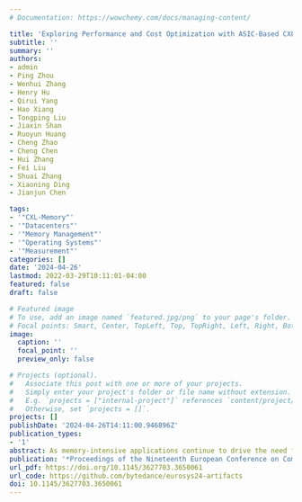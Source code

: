 ```yaml
---
# Documentation: https://wowchemy.com/docs/managing-content/

title: 'Exploring Performance and Cost Optimization with ASIC-Based CXL Memory'
subtitle: ''
summary: ''
authors:
- admin
- Ping Zhou
- Wenhui Zhang
- Henry Hu
- Qirui Yang
- Hao Xiang
- Tongping Liu
- Jiaxin Shan
- Ruoyun Huang
- Cheng Zhao
- Cheng Chen
- Hui Zhang
- Fei Liu
- Shuai Zhang
- Xiaoning Ding
- Jianjun Chen

tags:
- '"CXL-Memory"'
- '"Datacenters"'
- '"Memory Management"'
- '"Operating Systems"'
- '"Measurement"'
categories: []
date: '2024-04-26'
lastmod: 2022-03-29T10:11:01-04:00
featured: false
draft: false

# Featured image
# To use, add an image named `featured.jpg/png` to your page's folder.
# Focal points: Smart, Center, TopLeft, Top, TopRight, Left, Right, BottomLeft, Bottom, BottomRight.
image:
  caption: ''
  focal_point: ''
  preview_only: false

# Projects (optional).
#   Associate this post with one or more of your projects.
#   Simply enter your project's folder or file name without extension.
#   E.g. `projects = ["internal-project"]` references `content/project/deep-learning/index.md`.
#   Otherwise, set `projects = []`.
projects: []
publishDate: '2024-04-26T14:11:00.946896Z'
publication_types:
- '1'
abstract: As memory-intensive applications continue to drive the need for advanced architectural solutions, Compute Express Link (CXL) has risen as a promising interconnect technology that enables seamless high-speed, low-latency communication between host processors and various peripheral devices. In this study, we explore the application performance of ASIC CXL memory in various data-center scenarios. We then further explore multiple potential impacts (e.g., throughput, latency, and cost reduction) of employing CXL memory via carefully designed policies and strategies. Our empirical results show the high potential of CXL memory, reveal multiple intriguing observations of CXL memory and contribute to the wide adoption of CXL memory in real-world deployment environments. Based on our benchmarks, we also develop an Abstract Cost Model that can estimate the cost benefit from using CXL memory.
publication: '*Proceedings of the Nineteenth European Conference on Computer Systems (EuroSys 24)*'
url_pdf: https://doi.org/10.1145/3627703.3650061
url_code: https://github.com/bytedance/eurosys24-artifacts
doi: 10.1145/3627703.3650061
---
```

